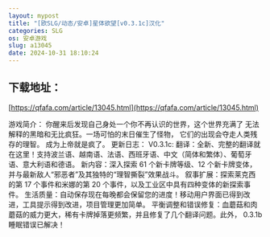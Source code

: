 ```yaml
---
layout: mypost
title: "[欧SLG/动态/安卓]星体欲望[v0.3.1c]汉化"
categories: SLG
os: 安卓游戏
slug: a13045
date: 2024-10-31 18:10:24
---
```


## 下载地址：

[https://qfafa.com/article/13045.html](https://qfafa.com/article/13045.html)

游戏简介：
你醒来后发现自己身处一个你不再认识的世界，这个世界充满了
无法解释的黑暗和无比疯狂。一场可怕的末日催生了怪物，
它们的出现会夺走人类残存的理智。
成为上帝就是疯了。
更新日志：
V0.3.1c:
翻译：全新、完整的翻译就在这里！支持波兰语、越南语、法语、西班牙语、中文（简体和繁体）、葡萄牙语、意大利语和德语。
新内容：深入探索
61 个新卡牌等级、12 个新卡牌变体，并与最新敌人“邪恶者”及其独特的“理智撕裂”效果战斗。
叙事扩展：探索莱克西的第
17 个事件和米娜的第 20 个事件，以及工业区中具有四种变体的新探索事件。
生活质量：自动保存现在每晚都会保留您的进度！移动用户界面已得到改进，工具提示得到改进，项目管理更加简单。
平衡调整和错误修复：血蘑菇和肉蘑菇的威力更大，稀有卡牌掉落更频繁，并且修复了几个翻译问题。此外，
0.3.1b 睡眠错误已解决！